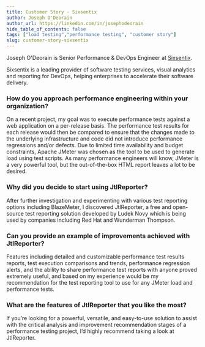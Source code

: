 ```yaml
---
title: Customer Story - Sixsentix
author: Joseph O'Deorain
author_url: https://linkedin.com/in/josephodeorain 
hide_table_of_contents: false
tags: ["load testing","performance testing", "customer story"]
slug: customer-story-sixsentix
---
```


Joseph O'Deorain is Senior Performance & DevOps Engineer at [Sixsentix](https://www.sixsentix.com/). 

Sixsentix is a leading provider of software testing services, visual analytics and reporting for DevOps, helping enterprises to accelerate their software delivery. 


### How do you approach performance engineering within your organization?
On a recent project, my goal was to execute performance tests against a web application on a per-release basis.
The performance test results for each release would then be compared to ensure that the changes made to the underlying infrastructure
and code did not introduce performance regressions and/or defects. 
Due to limited time availability and budget constraints, Apache JMeter was chosen as the tool to be used to generate load using test scripts. 
As many performance engineers will know, JMeter is a very powerful tool, but the out-of-the-box HTML report leaves a lot to be desired.

### Why did you decide to start using JtlReporter?
After further investigation and experimenting with various test reporting options including BlazeMeter, I discovered JtlReporter, 
a free and open-source test reporting solution developed by Ludek Novy which is being used by companies including Red Hat and Wunderman Thompson.

### Can you provide an example of improvements achieved with JtlReporter?
Features including detailed and customizable performance test results reports, test execution comparisons and trends, performance regression alerts, and the ability to share performance test reports with anyone proved extremely useful, and based on my experience would be my recommendation for the test reporting tool to use for any JMeter load and performance tests.

### What are the features of JtlReporter that you like the most?
If you’re looking for a powerful, versatile, and easy-to-use solution to assist with the critical analysis and improvement recommendation stages of a performance testing project, 
I’d highly recommend taking a look at JtlReporter.


